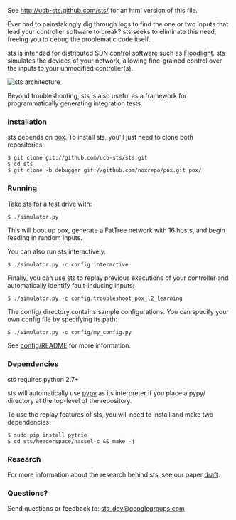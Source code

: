 See http://ucb-sts.github.com/sts/ for an html version of this file.

Ever had to painstakingly dig through logs to find the one or two inputs that lead your controller software to break? sts seeks to eliminate this need, freeing you to debug the problematic code itself. 

sts is intended for distributed SDN control software such as [Floodlight](http://floodlight.openflowhub.org/).  sts simulates the devices of your network, allowing fine-grained control over the inputs to your unmodified controller(s). 
 
![sts architecture](http://www.eecs.berkeley.edu/~rcs/research/sts_arch.jpg)

Beyond troubleshooting, sts is also useful as a framework for programmatically generating integration tests.

### Installation

sts depends on [pox](http://www.noxrepo.org/pox/about-pox/). To install sts, you'll just need to clone both repositories:

```
$ git clone git://github.com/ucb-sts/sts.git
$ cd sts
$ git clone -b debugger git://github.com/noxrepo/pox.git pox/
```

### Running

Take sts for a test drive with:

```
$ ./simulator.py
```

This will boot up pox, generate a FatTree network with 16 hosts, and begin feeding in random inputs.

You can also run sts interactively:

```
$ ./simulator.py -c config.interactive
```

Finally, you can use sts to replay previous executions of your controller and automatically identify fault-inducing inputs:

```
$ ./simulator.py -c config.troubleshoot_pox_l2_learning
```

The config/ directory contains sample configurations. You can specify your own config file by specifying its path:

```
$ ./simulator.py -c config/my_config.py
```

See [config/README](https://github.com/ucb-sts/sts/blob/master/config/README) for more information. 

### Dependencies

sts requires python 2.7+

sts will automatically use [pypy](http://pypy.org/) as its interpreter if you place a pypy/ directory at the top-level of the repository.

To use the replay features of sts, you will need to install and make two dependencies:
```
$ sudo pip install pytrie
$ cd sts/headerspace/hassel-c && make -j
```

### Research

For more information about the research behind sts, see our paper [draft](http://www.eecs.berkeley.edu/~rcs/research/sts.pdf). 

### Questions?

Send questions or feedback to: sts-dev@googlegroups.com
